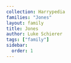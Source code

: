 ```yaml
---
collection: Harrypedia
families: "Jones"
layout: family
title: Jones
author: Luke Schierer
tags: ["family"]
sidebar:
  order: 1
---
```




